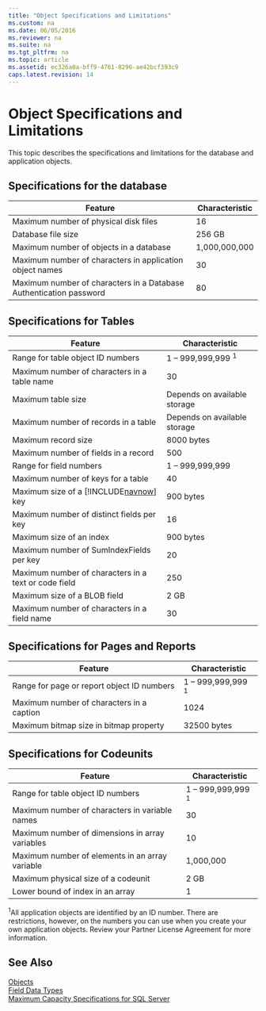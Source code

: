 ```yaml
---
title: "Object Specifications and Limitations"
ms.custom: na
ms.date: 06/05/2016
ms.reviewer: na
ms.suite: na
ms.tgt_pltfrm: na
ms.topic: article
ms.assetid: ec326a0a-bff9-4761-8296-ae42bcf393c9
caps.latest.revision: 14
---
```

# Object Specifications and Limitations
This topic describes the specifications and limitations for the database and application objects.  
  
## Specifications for the database  
  
|Feature|Characteristic|  
|-------------|--------------------|  
|Maximum number of physical disk files|16|  
|Database file size|256 GB|  
|Maximum number of objects in a database|1,000,000,000|  
|Maximum number of characters in application object names|30|  
|Maximum number of characters in a Database Authentication password|80|  
  
## Specifications for Tables  
  
|Feature|Characteristic|  
|-------------|--------------------|  
|Range for table object ID numbers|1 – 999,999,999 <sup>1</sup>|  
|Maximum number of characters in a table name|30|  
|Maximum table size|Depends on available storage|  
|Maximum number of records in a table|Depends on available storage|  
|Maximum record size|8000 bytes|  
|Maximum number of fields in a record|500|  
|Range for field numbers|1 – 999,999,999|  
|Maximum number of keys for a table|40|  
|Maximum size of a [!INCLUDE[navnow](includes/navnow_md.md)] key|900 bytes|  
|Maximum number of distinct fields per key|16|  
|Maximum size of an index|900 bytes|  
|Maximum number of SumIndexFields per key|20|  
|Maximum number of characters in a text or code field|250|  
|Maximum size of a BLOB field|2 GB|  
|Maximum number of characters in a field name|30|  
  
## Specifications for Pages and Reports  
  
|Feature|Characteristic|  
|-------------|--------------------|  
|Range for page or report object ID numbers|1 – 999,999,999 <sup>1</sup>|  
|Maximum number of characters in a caption|1024|  
|Maximum bitmap size in bitmap property|32500 bytes|  
  
## Specifications for Codeunits  
  
|Feature|Characteristic|  
|-------------|--------------------|  
|Range for table object ID numbers|1 – 999,999,999 <sup>1</sup>|  
|Maximum number of characters in variable names|30|  
|Maximum number of dimensions in array variables|10|  
|Maximum number of elements in an array variable|1,000,000|  
|Maximum physical size of a codeunit|2 GB|  
|Lower bound of index in an array|1|  
  
 <sup>1</sup>All application objects are identified by an ID number. There are restrictions, however, on the numbers you can use when you create your own application objects. Review your Partner License Agreement for more information.  
  
## See Also  
 [Objects](Objects.md)   
 [Field Data Types](Field-Data-Types.md)   
 [Maximum Capacity Specifications for SQL Server](http://go.microsoft.com/fwlink/?LinkId=302003)